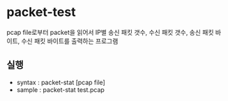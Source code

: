 # packet-test

pcap file로부터 packet을 읽어서 IP별 송신 패킷 갯수, 수신 패킷 갯수, 송신 패킷 바이트, 수신 패킷 바이트를 출력하는 프로그램   


## 실행
- syntax : packet-stat [pcap file]
- sample : packet-stat test.pcap
